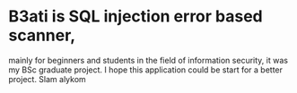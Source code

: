 # B3ati is SQL injection error based scanner, 
mainly for beginners and students in the field of information security, it was my BSc graduate project.
I hope this application could be start for a better project.
Slam alykom
